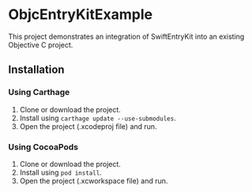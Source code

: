 # ObjcEntryKitExample
This project demonstrates an integration of SwiftEntryKit into an existing Objective C project.

## Installation

### Using Carthage
1. Clone or download the project.
2. Install using `carthage update --use-submodules`.
3. Open the project (.xcodeproj file) and run.

### Using CocoaPods
1. Clone or download the project.
2. Install using `pod install`.
3. Open the project (.xcworkspace file) and run.
